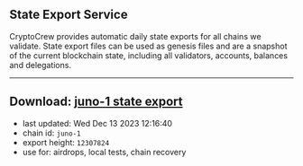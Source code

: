 ## State Export Service
CryptoCrew provides automatic daily state exports for all chains we validate. State export files can be used as genesis files and are a snapshot of the current blockchain state, including all validators, accounts, balances and delegations.

---
**Download: [juno-1 state export](https://dl.ccvalidators.com/SERVICE/juno/juno-1_export_12307824.json)**
---

- last updated: Wed Dec 13 2023 12:16:40
- chain id: `juno-1`
- export height: `12307824`
- use for: airdrops, local tests, chain recovery
